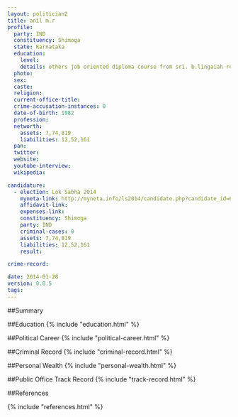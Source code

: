 ```yaml
---
layout: politician2
title: anil m.r
profile: 
  party: IND
  constituency: Shimoga
  state: Karnataka
  education: 
    level: 
    details: others job oriented diploma course from sri. b.lingaiah resenditial p u college vocational course sirigere  577541  chitradurga taluk  1999
  photo: 
  sex: 
  caste: 
  religion: 
  current-office-title: 
  crime-accusation-instances: 0
  date-of-birth: 1982
  profession: 
  networth: 
    assets: 7,74,819
    liabilities: 12,52,161
  pan: 
  twitter: 
  website: 
  youtube-interview: 
  wikipedia: 

candidature: 
  - election: Lok Sabha 2014
    myneta-link: http://myneta.info/ls2014/candidate.php?candidate_id=603
    affidavit-link: 
    expenses-link: 
    constituency: Shimoga 
    party: IND
    criminal-cases: 0
    assets: 7,74,819
    liabilities: 12,52,161
    result:  

crime-record: 

date: 2014-01-28
version: 0.0.5
tags: 
---
```

##Summary


##Education
{% include "education.html" %}


##Political Career
{% include "political-career.html" %}


##Criminal Record
{% include "criminal-record.html" %}


##Personal Wealth
{% include "personal-wealth.html" %}


##Public Office Track Record
{% include "track-record.html" %}


##References


{% include "references.html" %}